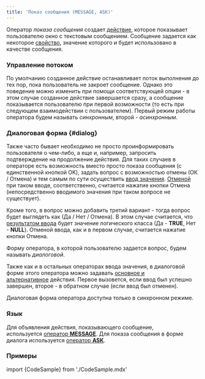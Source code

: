 ```yaml
---
title: 'Показ сообщения (MESSAGE, ASK)'
---
```


Оператор *показа сообщения* создает [действие](Actions.md), которое показывает пользователю окно с текстовым сообщением. Сообщение задается как некоторое [свойство](Properties.md), значение которого и будет использовано в качестве сообщения.

### Управление потоком

По умолчанию созданное действие останавливает поток выполнения до тех пор, пока пользователь не закроет сообщение. Однако это поведение можно изменить при помощи соответствующей опции - в этом случае созданное действие завершается сразу, а сообщение показывается пользователю при первой возможности (то есть при следующем взаимодействии с пользователем). Первый режим работы оператора будем называть *синхронным*, второй - *асинхронным*.

### Диалоговая форма {#dialog}

Также часто бывает необходимо не просто проинформировать пользователя о чем-либо, а еще и, например, запросить подтверждение на продолжение действия. Для таких случаев в операторе есть возможность вместо просто показа сообщения (с единственной кнопкой OK), задать вопрос с возможностью отмены (ОК / Отмена) и тем самым по сути осуществить [ввод значения](Value_input.md). [Отменой](Value_input.md#result) при таком вводе, соответственно, считается нажатие кнопки Отмена (непосредственно вводимого значения при таком вопросе не существует).

Кроме того, в вопрос можно добавить третий вариант - тогда вопрос будет выглядеть как (Да / Нет / Отмена). В этом случае считается, что [результатом ввода](Value_input.md#result) будет значение логического класса (Да - **TRUE**, Нет - **NULL**). Отменой ввода, как и в первом случае, считается нажатие кнопки Отмена.

Форму оператора, в которой пользователю задается вопрос, будем называть *диалоговой*. 

Также как и в остальных операторах ввода значения, в диалоговой форме этого оператора можно задавать [основное и альтернативное](Value_input.md#result) действия. Первое вызовется, если ввод был успешно завершен, второе - в обратном случае (если ввод был отменен).

Диалоговая форма оператора доступна только в синхронном режиме.

### Язык

Для объявления действия, показывающего сообщение, используется [оператор **MESSAGE**](MESSAGE_operator.md). Для показа сообщения в форме диалога используется [оператор **ASK**](ASK_operator.md).

### Примеры


import {CodeSample} from './CodeSample.mdx'

<CodeSample url="https://ru-documentation.lsfusion.org/sample?file=ActionSample&block=message"/>

  


<CodeSample url="https://ru-documentation.lsfusion.org/sample?file=ActionSample&block=ask"/>
